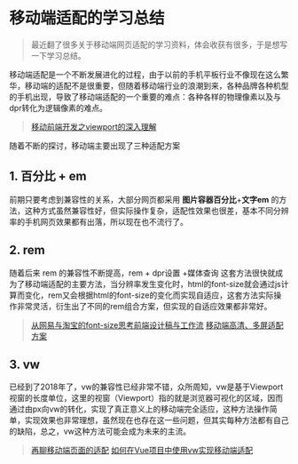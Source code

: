 # 移动端适配的学习总结

 >最近翻了很多关于移动端网页适配的学习资料，体会收获有很多，于是想写一下学习总结。

移动端适配是一个不断发展进化的过程，由于以前的手机平板行业不像现在这么繁华，移动端的适配不是很重要，但随着移动端行业的浪潮到来，各种品牌各种机型的手机出现，导致了移动端适配的一个重要的难点：各种各样的物理像素以及与dpr转化为逻辑像素的难点。
>[移动前端开发之viewport的深入理解](https://www.cnblogs.com/2050/p/3877280.html)

 随着不断的探讨，移动端主要出现了三种适配方案

## 1. 百分比 + em

前期只要考虑到兼容性的关系，大部分网页都采用 **图片容器百分比**+**文字em** 的方法，这种方式虽然兼容性好，但实际操作复杂，适配性效果也很差，基本不同分辨率的手机网页效果都有出落，所以现在也不流行了。

## 2. rem

随着后来 rem 的兼容性不断提高，rem + dpr设置 +媒体查询 这套方法很快就成为了移动端适配的主要方法，当分辨率发生变化时，html的font-size就会通过js计算而变化，rem又会根据html的font-size的变化而实现自适应，这套方法实际操作非常灵活，衍生出了不同的rem组合方案，但实现的自适应效果都非常好。
>[从网易与淘宝的font-size思考前端设计稿与工作流](http://www.cnblogs.com/lyzg/p/4877277.html)
[移动端高清、多屏适配方案](http://www.html-js.com/article/Mobile-terminal-H5-mobile-terminal-HD-multi-screen-adaptation-scheme%203041)

## 3. vw

已经到了2018年了，vw的兼容性已经非常不错，众所周知，vw是基于Viewport视窗的长度单位，这里的视窗（Viewport）指的就是浏览器可视化的区域，因而通过由px向vw的转化，实现了真正意义上的移动端完全适应，这种方法操作简单，实现效果也非常理想，虽然现在也存在这一些问题，但其实每种方法都有自己的缺陷，总之，vw这种方法可能会成为未来的主流。
>[再聊移动端页面的适配](https://www.w3cplus.com/css/vw-for-layout.html)
[如何在Vue项目中使用vw实现移动端适配](https://www.w3cplus.com/mobile/vw-layout-in-vue.html)
